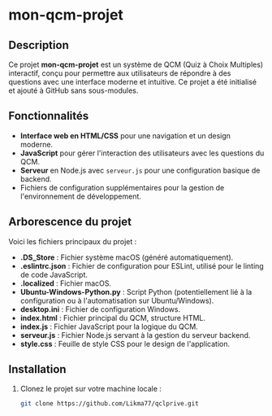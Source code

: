 # mon-qcm-projet

## Description
Ce projet **mon-qcm-projet** est un système de QCM (Quiz à Choix Multiples) interactif, conçu pour permettre aux utilisateurs de répondre à des questions avec une interface moderne et intuitive. Ce projet a été initialisé et ajouté à GitHub sans sous-modules.

## Fonctionnalités
- **Interface web en HTML/CSS** pour une navigation et un design moderne.
- **JavaScript** pour gérer l'interaction des utilisateurs avec les questions du QCM.
- **Serveur** en Node.js avec `serveur.js` pour une configuration basique de backend.
- Fichiers de configuration supplémentaires pour la gestion de l'environnement de développement.

## Arborescence du projet
Voici les fichiers principaux du projet :

- **.DS_Store** : Fichier système macOS (généré automatiquement).
- **.eslintrc.json** : Fichier de configuration pour ESLint, utilisé pour le linting de code JavaScript.
- **.localized** : Fichier macOS.
- **Ubuntu-Windows-Python.py** : Script Python (potentiellement lié à la configuration ou à l'automatisation sur Ubuntu/Windows).
- **desktop.ini** : Fichier de configuration Windows.
- **index.html** : Fichier principal du QCM, structure HTML.
- **index.js** : Fichier JavaScript pour la logique du QCM.
- **serveur.js** : Fichier Node.js servant à la gestion du serveur backend.
- **style.css** : Feuille de style CSS pour le design de l'application.

## Installation

1. Clonez le projet sur votre machine locale :
   ```bash
   git clone https://github.com/Likma77/qclprive.git

